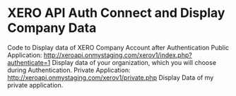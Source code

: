 XERO API Auth Connect and Display Company Data
========================================================================
Code to Display data of XERO Company Account after Authentication
Public Application: http://xeroapi.onmystaging.com/xerov1/index.php?authenticate=1
Display data of your organization, which you will choose during Authentication.
Private Application: http://xeroapi.onmystaging.com/xerov1/private.php
Display Data of my private application.
